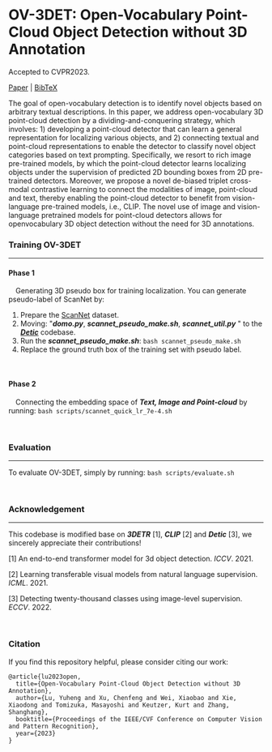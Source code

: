 # OV-3DET: Open-Vocabulary Point-Cloud Object Detection without 3D Annotation

Accepted to CVPR2023. 

[Paper](https://arxiv.org/abs/2304.00788) | [BibTeX](#citation)

The goal of open-vocabulary detection is to identify novel objects based on arbitrary textual descriptions. In this paper, we address open-vocabulary 3D point-cloud detection by a dividing-and-conquering strategy, which involves: 1) developing a point-cloud detector that can learn a general representation for localizing various objects, and 2) connecting textual and point-cloud representations to enable the detector to classify novel object categories based on text prompting. Specifically, we resort to rich image pre-trained models, by which the point-cloud detector learns localizing objects under the supervision of predicted 2D bounding boxes from 2D pre-trained detectors. Moreover, we propose a novel de-biased triplet cross-modal contrastive learning to connect the modalities of image, point-cloud and text, thereby enabling the point-cloud detector to benefit from vision-language pre-trained models, i.e., CLIP. The novel use of image and vision-language pretrained models for point-cloud detectors allows for openvocabulary 3D object detection without the need for 3D annotations. 

###  Training OV-3DET

------

#### Phase 1 
&emsp;Generating 3D pseudo box for training localization. You can generate pseudo-label of ScanNet by:

1. Prepare the [ScanNet](https://github.com/lyhdet/OV-3DET/blob/main/Prepare_ScanNet.md) dataset.
2. Moving:  "***domo.py***, ***scannet_pseudo_make.sh***, ***scannet_util.py*** " to the ***[Detic](https://github.com/facebookresearch/Detic)*** codebase.
3. Run the ***scannet_pseudo_make.sh***:    `bash scannet_pseudo_make.sh`
4. Replace the ground truth box of the training set with pseudo label.

 &emsp;

#### Phase 2 
&emsp;Connecting the embedding space of ***Text, Image and Point-cloud*** by running:  `bash scripts/scannet_quick_lr_7e-4.sh`


&emsp;
###  Evaluation

------

To evaluate OV-3DET, simply by running: `bash scripts/evaluate.sh`

&emsp;

### Acknowledgement

------

This codebase is modified base on ***3DETR*** [1], ***CLIP*** [2] and ***Detic*** [3], we sincerely appreciate their contributions!

[1] An end-to-end transformer model for 3d object detection. *ICCV*. 2021.

[2] Learning transferable visual models from natural language supervision. *ICML*. 2021.

[3] Detecting twenty-thousand classes using image-level supervision. *ECCV*. 2022.

&emsp;
### Citation

If you find this repository helpful, please consider citing our work:

```
@article{lu2023open,
  title={Open-Vocabulary Point-Cloud Object Detection without 3D Annotation},
  author={Lu, Yuheng and Xu, Chenfeng and Wei, Xiaobao and Xie, Xiaodong and Tomizuka, Masayoshi and Keutzer, Kurt and Zhang, Shanghang},
  booktitle={Proceedings of the IEEE/CVF Conference on Computer Vision and Pattern Recognition},
  year={2023}
}
```

